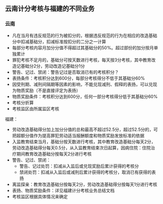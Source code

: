 ## 云南计分考核与福建的不同业务

### 云南

- 凡在当月有违反规范的行为被扣分的，根据违反规范的行为在相应的改造基础分中扣减基础分，扣减标准按扣分的二分之一计算
- 每部分考核内容月加分分值不得超过其基础分的50%。超过部份的加分按月单独累计
- 罪犯考核不足月的，基础分可按天数进行考核，每天按3分考核，其中教育改造记基础分2分，劳动改造记基础分1分
- 警告、记过、禁闭：警告记过是否取消已有的考核积分？
- 表扬条件：考核积分达到600分，每部分考核得分不低于其基础分60%
- 因受刑期、减刑间隔期等因素的影响，不能兑现减刑、假释的表扬，可以兑现为物质奖励（不是直接评定为表扬）
- 物质奖励条件：考核积分达到600分，任何一部分考核得分低于其基础分60%
- 考核分折算
- 考核监区由所属监区考核

福建：

- 劳动改造基础得分加上加分分值的总和最高不超过52.5分，超过52.5分的，可把超额分值作为提高罪犯劳动适当报酬额度和物质奖励发放标准的依据
- 入监教育结束当月，基础分按天数进行考核，其中教育改造基础分每天2分，劳动改造基础得分每天0.5分，从入监教育结束次日起算，因病住院：住院治疗期间教育改造基础分按每天2分进行考核
- 警告、记过、禁闭：
  - 警告、记过处罚：扣减从入监后或兑现奖励后累计获得的考核分
  - 禁闭处罚：扣减从入监后或减刑后累计获得的考核分，取消已有获得的表扬
- 离监探亲：教育改造基础分按每天2分，劳动改造基础得分按每天1分进行考核
- 表扬、物质奖励条件：详见福建计分考核业务总结文档
- 考核监区根据具体情况来确定

